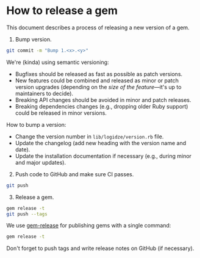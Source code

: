 # How to release a gem

This document describes a process of releasing a new version of a gem.

1. Bump version.

```sh
git commit -m "Bump 1.<x>.<y>"
```

We're (kinda) using semantic versioning:

- Bugfixes should be released as fast as possible as patch versions.
- New features could be combined and released as minor or patch version upgrades (depending on the _size of the feature_—it's up to maintainers to decide).
- Breaking API changes should be avoided in minor and patch releases.
- Breaking dependencies changes (e.g., dropping older Ruby support) could be released in minor versions.

How to bump a version:

- Change the version number in `lib/logidze/version.rb` file.
- Update the changelog (add new heading with the version name and date).
- Update the installation documentation if necessary (e.g., during minor and major updates).

2. Push code to GitHub and make sure CI passes.

```sh
git push
```

3. Release a gem.

```sh
gem release -t
git push --tags
```

We use [gem-release](https://github.com/svenfuchs/gem-release) for publishing gems with a single command:

```sh
gem release -t
```

Don't forget to push tags and write release notes on GitHub (if necessary).

